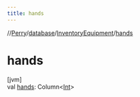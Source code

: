 ```yaml
---
title: hands
---
```

//[Perry](../../../index.html)/[database](../index.html)/[InventoryEquipment](index.html)/[hands](hands.html)



# hands



[jvm]\
val [hands](hands.html): Column&lt;[Int](https://kotlinlang.org/api/latest/jvm/stdlib/kotlin/-int/index.html)&gt;





